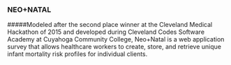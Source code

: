 ### NEO+NATAL
#####Modeled after the second place winner at the Cleveland Medical Hackathon of 2015 and developed during Cleveland Codes Software Academy at Cuyahoga Community College, Neo+Natal is a web application survey that allows healthcare workers to create, store, and retrieve unique infant mortality risk profiles for individual clients. 

